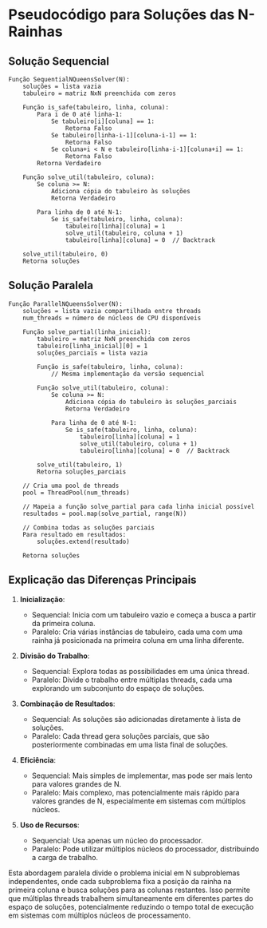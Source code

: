 # Pseudocódigo para Soluções das N-Rainhas

## Solução Sequencial

```
Função SequentialNQueensSolver(N):
    soluções = lista vazia
    tabuleiro = matriz NxN preenchida com zeros

    Função is_safe(tabuleiro, linha, coluna):
        Para i de 0 até linha-1:
            Se tabuleiro[i][coluna] == 1:
                Retorna Falso
            Se tabuleiro[linha-i-1][coluna-i-1] == 1:
                Retorna Falso
            Se coluna+i < N e tabuleiro[linha-i-1][coluna+i] == 1:
                Retorna Falso
        Retorna Verdadeiro

    Função solve_util(tabuleiro, coluna):
        Se coluna >= N:
            Adiciona cópia do tabuleiro às soluções
            Retorna Verdadeiro

        Para linha de 0 até N-1:
            Se is_safe(tabuleiro, linha, coluna):
                tabuleiro[linha][coluna] = 1
                solve_util(tabuleiro, coluna + 1)
                tabuleiro[linha][coluna] = 0  // Backtrack

    solve_util(tabuleiro, 0)
    Retorna soluções

```

## Solução Paralela

```
Função ParallelNQueensSolver(N):
    soluções = lista vazia compartilhada entre threads
    num_threads = número de núcleos de CPU disponíveis

    Função solve_partial(linha_inicial):
        tabuleiro = matriz NxN preenchida com zeros
        tabuleiro[linha_inicial][0] = 1
        soluções_parciais = lista vazia

        Função is_safe(tabuleiro, linha, coluna):
            // Mesma implementação da versão sequencial

        Função solve_util(tabuleiro, coluna):
            Se coluna >= N:
                Adiciona cópia do tabuleiro às soluções_parciais
                Retorna Verdadeiro

            Para linha de 0 até N-1:
                Se is_safe(tabuleiro, linha, coluna):
                    tabuleiro[linha][coluna] = 1
                    solve_util(tabuleiro, coluna + 1)
                    tabuleiro[linha][coluna] = 0  // Backtrack

        solve_util(tabuleiro, 1)
        Retorna soluções_parciais

    // Cria uma pool de threads
    pool = ThreadPool(num_threads)

    // Mapeia a função solve_partial para cada linha inicial possível
    resultados = pool.map(solve_partial, range(N))

    // Combina todas as soluções parciais
    Para resultado em resultados:
        soluções.extend(resultado)

    Retorna soluções

```

## Explicação das Diferenças Principais

1. **Inicialização**:
   - Sequencial: Inicia com um tabuleiro vazio e começa a busca a partir da primeira coluna.
   - Paralelo: Cria várias instâncias de tabuleiro, cada uma com uma rainha já posicionada na primeira coluna em uma linha diferente.

2. **Divisão do Trabalho**:
   - Sequencial: Explora todas as possibilidades em uma única thread.
   - Paralelo: Divide o trabalho entre múltiplas threads, cada uma explorando um subconjunto do espaço de soluções.

3. **Combinação de Resultados**:
   - Sequencial: As soluções são adicionadas diretamente à lista de soluções.
   - Paralelo: Cada thread gera soluções parciais, que são posteriormente combinadas em uma lista final de soluções.

4. **Eficiência**:
   - Sequencial: Mais simples de implementar, mas pode ser mais lento para valores grandes de N.
   - Paralelo: Mais complexo, mas potencialmente mais rápido para valores grandes de N, especialmente em sistemas com múltiplos núcleos.

5. **Uso de Recursos**:
   - Sequencial: Usa apenas um núcleo do processador.
   - Paralelo: Pode utilizar múltiplos núcleos do processador, distribuindo a carga de trabalho.

Esta abordagem paralela divide o problema inicial em N subproblemas independentes, onde cada subproblema fixa a posição da rainha na primeira coluna e busca soluções para as colunas restantes. Isso permite que múltiplas threads trabalhem simultaneamente em diferentes partes do espaço de soluções, potencialmente reduzindo o tempo total de execução em sistemas com múltiplos núcleos de processamento.

